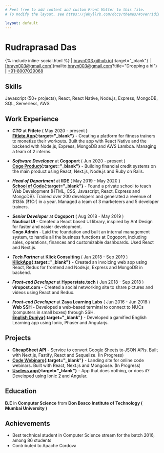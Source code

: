 ```yaml
---
# Feel free to add content and custom Front Matter to this file.
# To modify the layout, see https://jekyllrb.com/docs/themes/#overriding-theme-defaults

layout: default
---
```


# Rudraprasad Das
{% include inline-social.html %} | [brayn003.github.io](https://brayn003.github.io){:target="_blank"} | [brayn003@gmail.com](mailto:brayn003@gmail.com?title="Dropping a hi") | [+91-8007029068](tel:+91-8007029068)

## Skills
Javascript (50+ projects), React, React Native, Node.js, Express, MongoDB, SQL, Serverless, AWS

## Work Experience

- ***CTO*** at **Fitlete** ( May 2020 - present )  
**[Fitlete App](https://fitlete.co){:target="_blank"}** - Creating a platform for fitness trainers to monetize their workouts. Built the app with React Native and the backend with Node.js, Express, MongoDB and AWS Lambda. Managing a team of 2 interns.

- ***Software Developer*** at **Cogoport** ( Jun 2020 - present )  
**[Cogo Product](https://cogoport.com/pay-later){:target="_blank"}** - Building financial credit systems on the main product using React, Next.js, Node.js and Ruby on Rails.

- ***Head of Department*** at **IIDE** ( May 2019 - May 2020 )  
**[School of Code](https://iide.co/full-stack-developer-course-in-mumbai/){:target="_blank"}** - Found a private school to teach Web Development (HTML, CSS, Javascript, React, Express and MongoDB). Trained over 200 developers and generated a revenue of $135k (₹1Cr) in a year. Managed a team of 3 marketeers and 5 developer trainers.

- ***Senior Developer***  at **Cogoport** ( Aug 2018 - May 2019 )  
**Nautical UI** - Created a React based UI library, inspired by Ant Design for faster and easier development.  
**Cogo Admin** - Laid the foundation and built an internal management system, to handle all the business functions at Cogoport, including sales, operations, finances and customizable dashboards. Used React and Next.js.

- ***Tech Partner*** at **Klick Consulting** ( Jan 2018 - Sep 2019 )  
**[KlickApp](https://github.com/brayn003/klick-new-app){:target="_blank"}** - Created an invoicing web app using React, Redux for frontend and Node.js, Express and MongoDB in backend.

- ***Front-end Developer*** at **Hyperstate.tech** ( Jun 2018 - Sep 2018 )  
**viropost.com** - Created a social networking site to share pictures and videos using React and Redux.

- ***Front-end Developer*** at **Zaya Learning Labs** ( Jun 2016 - Jun 2018 )  
**Web SSH** - Developed a web-based terminal to connect to NUCs (computers in small boxes) through SSH.  
**[English Duniya](https://play.google.com/store/apps/details?id=com.ionicframework.zayamobile694033){:target="_blank"}** - Developed a gamified English Learning app using Ionic, Phaser and Angularjs.

## Projects
- **CheapSheet API** - Service to convert Google Sheets to JSON APIs. Built with Next.js, Fastify, React and Sequelize. (In Progress)  
- **[Code Webinars](https://code-webinars.herokuapp.com){:target="_blank"}** - Landing site for online code webinars. Built with React, Next.js and Mongoose. (In Progress)  
- **[Useless app](https://play.google.com/store/apps/details?id=com.asphalo.useless){:target="_blank"}** - App that does nothing, or does it? Developed using Ionic 2 and Angular.  

## Education
**B.E** in **Computer Science** from **Don Bosco Institute of Technology ( Mumbai University )**

## Achievements
- Best technical student in Computer Science stream for the batch 2016, among 86 students
- Contributed to Apache Cordova